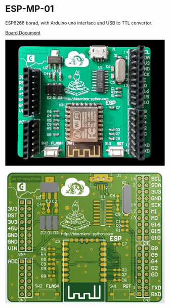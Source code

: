# ESP-MP-01

ESP8266 borad, with Arduino uno interface and USB to TTL convertor.

[Board Document](http://www.micropython.org.cn/forum.php?mod=viewthread&tid=376&extra=)

![ESP-MP-01](esp-mp-01.jpg)

![3D front](esp-mp-01-3d.jpg)

